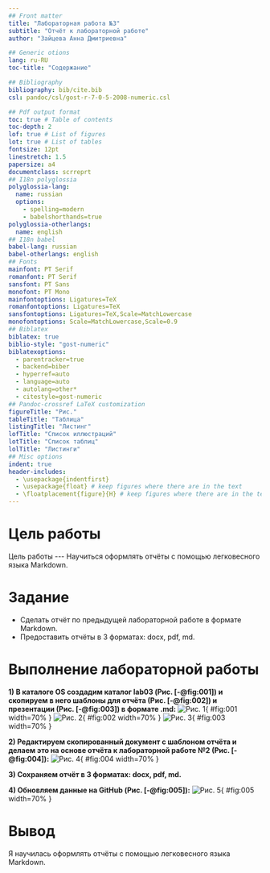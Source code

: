 ```yaml
---
## Front matter
title: "Лабораторная работа №3"
subtitle: "Отчёт к лабораторной работе"
author: "Зайцева Анна Дмитриевна"

## Generic otions
lang: ru-RU
toc-title: "Содержание"

## Bibliography
bibliography: bib/cite.bib
csl: pandoc/csl/gost-r-7-0-5-2008-numeric.csl

## Pdf output format
toc: true # Table of contents
toc-depth: 2
lof: true # List of figures
lot: true # List of tables
fontsize: 12pt
linestretch: 1.5
papersize: a4
documentclass: scrreprt
## I18n polyglossia
polyglossia-lang:
  name: russian
  options:
	- spelling=modern
	- babelshorthands=true
polyglossia-otherlangs:
  name: english
## I18n babel
babel-lang: russian
babel-otherlangs: english
## Fonts
mainfont: PT Serif
romanfont: PT Serif
sansfont: PT Sans
monofont: PT Mono
mainfontoptions: Ligatures=TeX
romanfontoptions: Ligatures=TeX
sansfontoptions: Ligatures=TeX,Scale=MatchLowercase
monofontoptions: Scale=MatchLowercase,Scale=0.9
## Biblatex
biblatex: true
biblio-style: "gost-numeric"
biblatexoptions:
  - parentracker=true
  - backend=biber
  - hyperref=auto
  - language=auto
  - autolang=other*
  - citestyle=gost-numeric
## Pandoc-crossref LaTeX customization
figureTitle: "Рис."
tableTitle: "Таблица"
listingTitle: "Листинг"
lofTitle: "Список иллюстраций"
lotTitle: "Список таблиц"
lolTitle: "Листинги"
## Misc options
indent: true
header-includes:
  - \usepackage{indentfirst}
  - \usepackage{float} # keep figures where there are in the text
  - \floatplacement{figure}{H} # keep figures where there are in the text
---
```


# Цель работы

Цель работы --- Научиться оформлять отчёты с помощью легковесного языка Markdown.

# Задание

- Сделать отчёт по предыдущей лабораторной работе в формате Markdown.
- Предоставить отчёты в 3 форматах: docx, pdf, md.

# Выполнение лабораторной работы

**1) В каталоге OS создадим каталог lab03 (Рис. [-@fig:001]) и скопируем в него шаблоны для отчёта (Рис. [-@fig:002]) и презентации (Рис. [-@fig:003]) в формате .md:**
![Рис. 1](/home/adzayjceva/laboratory/2021-2022/OS/lab03/lab03-изображения/1.png){ #fig:001 width=70% }
![Рис. 2](/home/adzayjceva/laboratory/2021-2022/OS/lab03/lab03-изображения/2.png){ #fig:002 width=70% }
![Рис. 3](/home/adzayjceva/laboratory/2021-2022/OS/lab03/lab03-изображения/3.png){ #fig:003 width=70% }

**2) Редактируем скопированный документ с шаблоном отчёта и делаем это на основе отчёта к лабораторной работе №2 (Рис. [-@fig:004]):**
![Рис. 4](/home/adzayjceva/laboratory/2021-2022/OS/lab03/lab03-изображения/4.png){ #fig:004 width=70% }

**3) Сохраняем отчёт в 3 форматах: docx, pdf, md.**

**4) Обновляем данные на GitHub (Рис. [-@fig:005]):**
![Рис. 5](/home/adzayjceva/laboratory/2021-2022/OS/lab03/lab03-изображения/5.png){ #fig:005 width=70% }

# Вывод

Я научилась оформлять отчёты с помощью легковесного языка Markdown.
